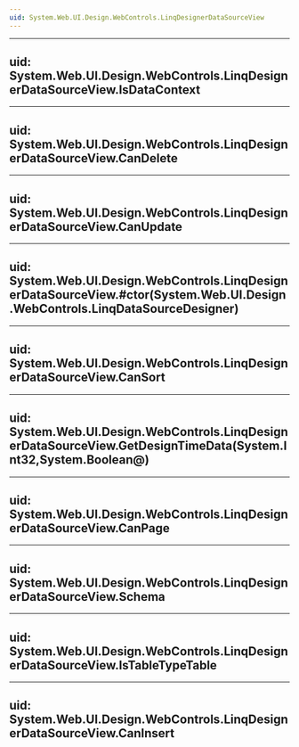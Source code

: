 ```yaml
---
uid: System.Web.UI.Design.WebControls.LinqDesignerDataSourceView
---
```


---
uid: System.Web.UI.Design.WebControls.LinqDesignerDataSourceView.IsDataContext
---

---
uid: System.Web.UI.Design.WebControls.LinqDesignerDataSourceView.CanDelete
---

---
uid: System.Web.UI.Design.WebControls.LinqDesignerDataSourceView.CanUpdate
---

---
uid: System.Web.UI.Design.WebControls.LinqDesignerDataSourceView.#ctor(System.Web.UI.Design.WebControls.LinqDataSourceDesigner)
---

---
uid: System.Web.UI.Design.WebControls.LinqDesignerDataSourceView.CanSort
---

---
uid: System.Web.UI.Design.WebControls.LinqDesignerDataSourceView.GetDesignTimeData(System.Int32,System.Boolean@)
---

---
uid: System.Web.UI.Design.WebControls.LinqDesignerDataSourceView.CanPage
---

---
uid: System.Web.UI.Design.WebControls.LinqDesignerDataSourceView.Schema
---

---
uid: System.Web.UI.Design.WebControls.LinqDesignerDataSourceView.IsTableTypeTable
---

---
uid: System.Web.UI.Design.WebControls.LinqDesignerDataSourceView.CanInsert
---
